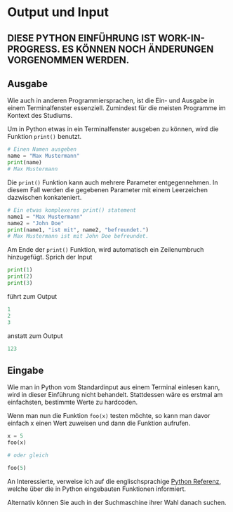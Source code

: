 # Output und Input

## **DIESE PYTHON EINFÜHRUNG IST WORK-IN-PROGRESS. ES KÖNNEN NOCH ÄNDERUNGEN VORGENOMMEN WERDEN.**

## Ausgabe
Wie auch in anderen Programmiersprachen, ist die Ein- und Ausgabe in einem Terminalfenster essenziell. Zumindest für die meisten Programme im Kontext des Studiums.

Um in Python etwas in ein Terminalfenster ausgeben zu können, wird die Funktion <code>print()</code> benutzt.
```Python
# Einen Namen ausgeben
name = "Max Mustermann"
print(name)
# Max Mustermann
```
Die <code>print()</code> Funktion kann auch mehrere Parameter entgegennehmen.
In diesem Fall werden die gegebenen Parameter mit einem Leerzeichen dazwischen konkateniert.
```Python
# Ein etwas komplexeres print() statement
name1 = "Max Mustermann"
name2 = "John Doe"
print(name1, "ist mit", name2, "befreundet.")
# Max Mustermann ist mit John Doe befreundet.
```
Am Ende der <code>print()</code> Funktion, wird automatisch ein Zeilenumbruch hinzugefügt.
Sprich der Input
```Python
print(1)
print(2)
print(3)
```
führt zum Output
```Python
1
2
3
```
anstatt zum Output
```Python
123
```


## Eingabe
Wie man in Python vom Standardinput aus einem Terminal einlesen kann, wird in dieser Einführung nicht behandelt.
Stattdessen wäre es erstmal am einfachsten, bestimmte Werte zu hardcoden.

Wenn man nun die Funktion <code>foo(x)</code> testen möchte, so kann man davor einfach x einen Wert zuweisen und dann die Funktion aufrufen.
```Python
x = 5
foo(x)

# oder gleich

foo(5)
```
An Interessierte, verweise ich auf die englischsprachige <a href="https://docs.python.org/3/library/functions.html" target="_blank">Python Referenz</a>, welche über die in Python eingebauten Funktionen informiert.

Alternativ können Sie auch in der Suchmaschine ihrer Wahl danach suchen.